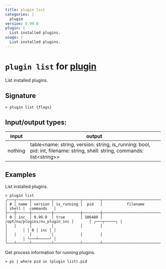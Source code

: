 ```yaml
---
title: plugin list
categories: |
  plugin
version: 0.99.0
plugin: |
  List installed plugins.
usage: |
  List installed plugins.
---
```

<!-- This file is automatically generated. Please edit the command in https://github.com/nushell/nushell instead. -->

# `plugin list` for [plugin](/commands/categories/plugin.md)

<div class='command-title'>List installed plugins.</div>

## Signature

```> plugin list {flags} ```


## Input/output types:

| input   | output                                                                                                                    |
| ------- | ------------------------------------------------------------------------------------------------------------------------- |
| nothing | table\<name: string, version: string, is_running: bool, pid: int, filename: string, shell: string, commands: list\<string\>\> |

## Examples

List installed plugins.
```nu
> plugin list
╭───┬──────┬─────────┬────────────┬────────┬───────────────────────────────┬───────┬─────────────╮
│ # │ name │ version │ is_running │  pid   │           filename            │ shell │  commands   │
├───┼──────┼─────────┼────────────┼────────┼───────────────────────────────┼───────┼─────────────┤
│ 0 │ inc  │ 0.99.0  │ true       │ 106480 │ /opt/nu/plugins/nu_plugin_inc │       │ ╭───┬─────╮ │
│   │      │         │            │        │                               │       │ │ 0 │ inc │ │
│   │      │         │            │        │                               │       │ ╰───┴─────╯ │
╰───┴──────┴─────────┴────────────┴────────┴───────────────────────────────┴───────┴─────────────╯

```

Get process information for running plugins.
```nu
> ps | where pid in (plugin list).pid

```
